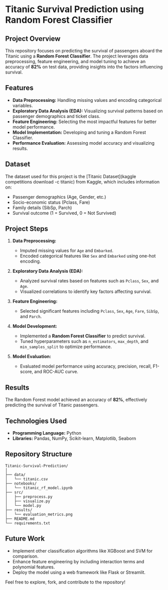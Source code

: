 # Titanic Survival Prediction using Random Forest Classifier

## Project Overview
This repository focuses on predicting the survival of passengers aboard the Titanic using a **Random Forest Classifier**. The project leverages data preprocessing, feature engineering, and model tuning to achieve an accuracy of **82%** on test data, providing insights into the factors influencing survival.

## Features
- **Data Preprocessing:** Handling missing values and encoding categorical variables.
- **Exploratory Data Analysis (EDA):** Visualizing survival patterns based on passenger demographics and ticket class.
- **Feature Engineering:** Selecting the most impactful features for better model performance.
- **Model Implementation:** Developing and tuning a Random Forest Classifier.
- **Performance Evaluation:** Assessing model accuracy and visualizing results.

## Dataset
The dataset used for this project is the [Titanic Dataset](kaggle competitions download -c titanic) from Kaggle, which includes information on:
- Passenger demographics (Age, Gender, etc.)
- Socio-economic status (Pclass, Fare)
- Family details (SibSp, Parch)
- Survival outcome (1 = Survived, 0 = Not Survived)

## Project Steps

1. **Data Preprocessing:**
   - Imputed missing values for `Age` and `Embarked`.
   - Encoded categorical features like `Sex` and `Embarked` using one-hot encoding.

2. **Exploratory Data Analysis (EDA):**
   - Analyzed survival rates based on features such as `Pclass`, `Sex`, and `Age`.
   - Visualized correlations to identify key factors affecting survival.

3. **Feature Engineering:**
   - Selected significant features including `Pclass`, `Sex`, `Age`, `Fare`, `SibSp`, and `Parch`.

4. **Model Development:**
   - Implemented a **Random Forest Classifier** to predict survival.
   - Tuned hyperparameters such as `n_estimators`, `max_depth`, and `min_samples_split` to optimize performance.

5. **Model Evaluation:**
   - Evaluated model performance using accuracy, precision, recall, F1-score, and ROC-AUC curve.

## Results
The Random Forest model achieved an accuracy of **82%**, effectively predicting the survival of Titanic passengers.

## Technologies Used
- **Programming Language:** Python
- **Libraries:** Pandas, NumPy, Scikit-learn, Matplotlib, Seaborn

## Repository Structure
```
Titanic-Survival-Prediction/
│
├── data/
│   └── titanic.csv
├── notebooks/
│   └── titanic_rf_model.ipynb
├── src/
│   ├── preprocess.py
│   ├── visualize.py
│   └── model.py
├── results/
│   └── evaluation_metrics.png
├── README.md
└── requirements.txt
```


## Future Work
- Implement other classification algorithms like XGBoost and SVM for comparison.
- Enhance feature engineering by including interaction terms and polynomial features.
- Deploy the model using a web framework like Flask or Streamlit.


Feel free to explore, fork, and contribute to the repository!

